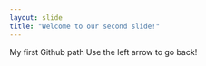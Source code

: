 ```yaml
---
layout: slide
title: "Welcome to our second slide!"
---
```

My first Github path
Use the left arrow to go back!

